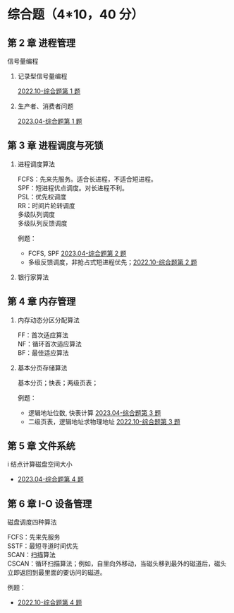 # 综合题（4\*10，40 分）

## 第 2 章 进程管理

信号量编程

1. 记录型信号量编程

   [2022.10-综合题第 1 题](https://sdjrzk.xuanyun.tech/mobile/exam/#/exam/paper/3341)

2. 生产者、消费者问题

   [2023.04-综合题第 1 题](https://sdjrzk.xuanyun.tech/mobile/exam/#/exam/paper/3341)

## 第 3 章 进程调度与死锁

1. 进程调度算法

   FCFS：先来先服务。适合长进程，不适合短进程。  
   SPF：短进程优点调度。对长进程不利。  
   PSL：优先权调度  
   RR：时间片轮转调度  
   多级队列调度  
   多级队列反馈调度

   例题：

   - FCFS, SPF [2023.04-综合题第 2 题](https://sdjrzk.xuanyun.tech/mobile/exam/#/exam/paper/3341)
   - 多级反馈调度，非抢占式短进程优先；[2022.10-综合题第 2 题](https://sdjrzk.xuanyun.tech/mobile/exam/#/exam/paper/1856)

2. 银行家算法

## 第 4 章 内存管理

1. 内存动态分区分配算法

   FF：首次适应算法  
   NF：循环首次适应算法  
   BF：最佳适应算法

2. 基本分页存储算法

   基本分页；快表；两级页表；

   例题：

   - 逻辑地址位数, 快表计算 [2023.04-综合题第 3 题](https://sdjrzk.xuanyun.tech/mobile/exam/#/exam/paper/3341)
   - 二级页表，逻辑地址求物理地址 [2022.10-综合题第 3 题](https://sdjrzk.xuanyun.tech/mobile/exam/#/exam/paper/1856)

## 第 5 章 文件系统

i 结点计算磁盘空间大小

- [2023.04-综合题第 4 题](https://sdjrzk.xuanyun.tech/mobile/exam/#/exam/paper/3341)

## 第 6 章 I-O 设备管理

磁盘调度四种算法

FCFS：先来先服务  
 SSTF：最短寻道时间优先  
 SCAN：扫描算法  
 CSCAN：循环扫描算法；例如，自里向外移动，当磁头移到最外的磁道后，磁头立即返回到最里面的要访问的磁道。

例题：

- [2022.10-综合题第 4 题](https://sdjrzk.xuanyun.tech/mobile/exam/#/exam/paper/1856)
